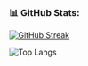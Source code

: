 ### 📊 GitHub Stats:

[![GitHub Streak](https://streak-stats.demolab.com/?user=mikemwai&theme=dark&mode=weekly)](https://git.io/streak-stats)

![Top Langs](https://github-readme-stats.vercel.app/api/top-langs/?username=mikemwai&layout=compact&langs_count=8&theme=dark)

<!--
**mikemwai/mikemwai** is a ✨ _special_ ✨ repository because its `README.md` (this file) appears on your GitHub profile.

Here are some ideas to get you started:

- 🔭 I’m currently working on ...
- 🌱 I’m currently learning ...
- 👯 I’m looking to collaborate on ...
- 🤔 I’m looking for help with ...
- 💬 Ask me about ...
- 📫 How to reach me: ...
- 😄 Pronouns: ...
- ⚡ Fun fact: ...
-->
